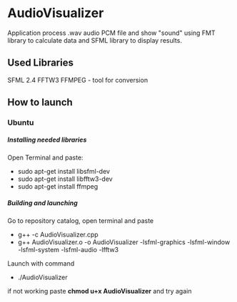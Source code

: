 # AudioVisualizer
Application process .wav audio PCM file and show "sound" using FMT library to calculate data and SFML library to display results.

## Used Libraries
SFML 2.4
FFTW3
FFMPEG - tool for conversion

## How to launch
### Ubuntu
##### Installing needed libraries
Open Terminal and paste:
- sudo apt-get install libsfml-dev
- sudo apt-get install libfftw3-dev
- sudo apt-get install ffmpeg
##### Building and launching
Go to repository catalog, open terminal and paste
- g++ -c AudioVisualizer.cpp
- g++ AudioVisualizer.o -o AudioVisualizer -lsfml-graphics -lsfml-window -lsfml-system -lsfml-audio -lfftw3

Launch with command 
- ./AudioVisualizer

if not working paste **chmod u+x AudioVisualizer** and try again






